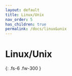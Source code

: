 ```yaml
---
layout: default
title: Linux/Unix
nav_order: 5
has_children: true
permalink: /docs/linux&unix
---
```


# Linux/Unix

{: .fs-6 .fw-300 }